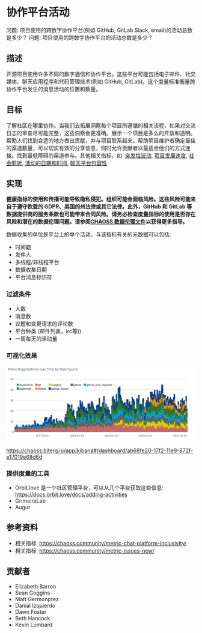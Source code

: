 # 协作平台活动

问题: 项目使用的跨数字协作平台(例如 GitHub, GitLab Slack, email)的活动总数是多少？
问题: 项目使用的跨数字协作平台的活动总数是多少？

## 描述
开源项目使用许多不同的数字通信和协作平台。这些平台可能包括电子邮件、社交媒体、聊天应用程序和代码管理技术(例如 GitHub, GitLab)。这个度量标准衡量跨协作平台发生的消息活动的位置和数量。

## 目标
了解社区在哪里协作。当我们去拓展洞察每个项目所遵循的相关流程，如果对交流日志的审查尽可能完整，这些洞察会更准确。展示一个项目是多么的开放和透明。帮助人们找到合适的地方做出贡献，并与项目联系起来。帮助项目维护者确定最佳的渠道数量，可以切实有效的分享信息，同时允许贡献者以最适合他们的方式连接。找到最低障碍的渠道参与。其他相关指标，如: [突发性波动](https://chaoss.community/metric-burstiness/), [项目发展速度](https://chaoss.community/metric-project-velocity/), [社会聆听](https://chaoss.community/metric-social-listening), [活动的日期和时间](https://chaoss.community/metric-activity-dates-and-times/), [聊天平台包容性](https://github.com/chaoss/wg-diversity-inclusion/issues/318)

## 实现

__健康指标的使用和传播可能导致隐私侵犯。组织可能会面临风险。这些风险可能来自于遵守欧盟的 GDPR、美国的州法律或其它法律。此外，GitHub 和 GitLab 等数据提供商的服务条款也可能带来合同风险。请务必检查度量指标的使用是否存在风险和潜在的数据伦理问题。请参阅[CHAOSS 数据伦理文件](https://github.com/chaoss/metrics/tree/main/resources)以获得更多指导。__

数据收集的单位是平台上的单个活动。与该指标有关的元数据可以包括:
* 时间戳
* 发件人
* 多线程/非线程平台
* 数据收集日期
* 平台消息标识符

### 过滤条件
* 人数
* 消息数
* 议题和变更请求的评论数
* 平台种类 (邮件列表，irc等))
* 一周每天的活动量


### 可视化效果

![GrimoireLab 实现](images/collaboration-platforms.png)

https://chaoss.biterg.io/app/kibana#/dashboard/ab68fe20-17f2-11e9-872f-e17019e68d6d

### 提供度量的工具
* Orbit.love 是一个社区管理平台，可以从几个平台获取这些信息: https://docs.orbit.love/docs/adding-activities
* GrimoireLab
* Augur


## 参考资料
* 相关指标: https://chaoss.community/metric-chat-platform-inclusivity/
* 相关指标: https://chaoss.community/metric-issues-new/

## 贡献者

* Elizabeth Barron
* Sean Goggins
* Matt Germonprez
* Danial Izquierdo
* Dawn Foster
* Beth Hancock
* Kevin Lumbard
